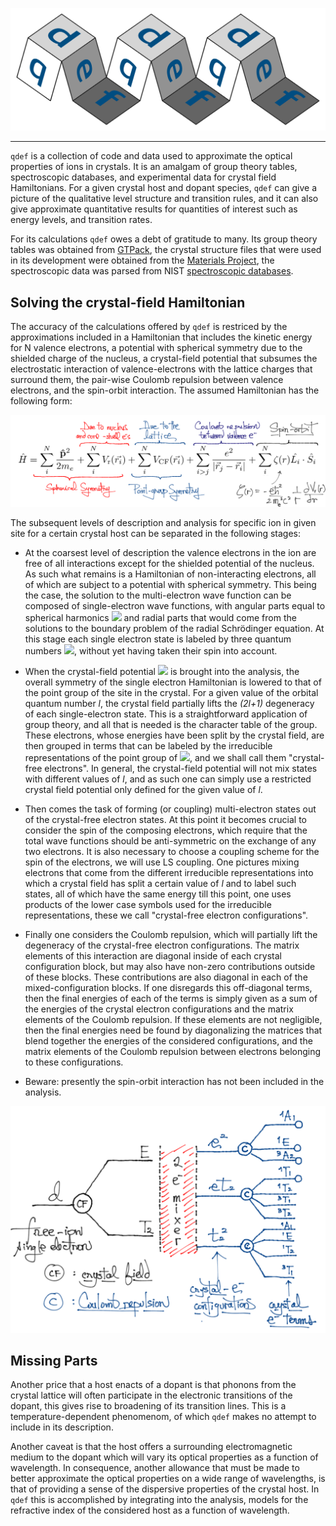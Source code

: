 ![](./images/qdef-banner.png)
***

`qdef` is a collection of code and data used to approximate the optical properties of ions in crystals. It is an amalgam of group theory tables, spectroscopic databases, and experimental data for crystal field Hamiltonians. For a given crystal host and dopant species, `qdef` can give a picture of the qualitative level structure and transition rules, and it can also give approximate quantitative results for quantities of interest such as energy levels, and transition rates.

<!-- It is a remarkable fact that an atom may find itself in a neighborhood populated by a myriad other atoms and still retain many of the qualities it would have in isolation. Often is the case that this blessing comes at the price of a few of its own electrons, but after that, the crystal host only demands as further ransom that the dopant plays to the tune of the crystal's own symmetry. `qdef` is agnostic as to how many electrons will be robbed from the dopant, and as such, it relies on a-priori knowledge of what the ionization stage of an ion in a crystal host would be. -->

For its calculations `qdef` owes a debt of gratitude to many. Its group theory tables was obtained from [GTPack](https://gtpack.org), the crystal structure files that were used in its development were obtained from the [Materials Project](https://materialsproject.org>), the spectroscopic data was parsed from NIST [spectroscopic databases](https://www.nist.gov/pml/atomic-spectra-database).

## Solving the crystal-field Hamiltonian

The accuracy of the calculations offered by `qdef` is restriced by the approximations included in a Hamiltonian that includes the kinetic energy for N valence electrons, a potential with spherical symmetry due to the shielded charge of the nucleus, a crystal-field potential that subsumes the electrostatic interaction of valence-electrons with the lattice charges that surround them, the pair-wise Coulomb repulsion between valence electrons, and the spin-orbit interaction. The assumed Hamiltonian has the following form:

![](./images/hamiltonian_annotated.png)

The subsequent levels of description and analysis for specific ion in given site for a certain crystal host can be separated in the following stages:

+ At the coarsest level of description the valence electrons in the ion are free of all interactions except for the shielded potential of the nucleus. As such what remains is a Hamiltonian of non-interacting electrons, all of which are subject to a potential with spherical symmetry. This being the case, the solution to the multi-electron wave function can be composed of single-electron wave functions, with angular parts equal to spherical harmonics <img src="https://render.githubusercontent.com/render/math?math=Y_{l,\!\!m}"> and radial parts that would come from the solutions to the boundary problem of the radial Schrödinger equation. At this stage each single electron state is labeled by three quantum numbers <img src="https://render.githubusercontent.com/render/math?math=n,\!\!l,\!\!m">, without yet having taken their spin into account.

+ When the crystal-field potential <img src="https://render.githubusercontent.com/render/math?math=V_{CF}"> is brought into the analysis, the overall symmetry of the single electron Hamiltonian is lowered to that of the point group of the site in the crystal. For a given value of the orbital quantum number *l*, the crystal field partially lifts the *(2l+1)* degeneracy of each single-electron state. This is a straightforward application of group theory, and all that is needed is the character table of the group. These electrons, whose energies have been split by the crystal field, are then grouped in terms that can be labeled by the irreducible representations of the point group of <img src="https://render.githubusercontent.com/render/math?math=V_{CF}">, and we shall call them "crystal-free electrons". In general, the crystal-field potential will not mix states with different values of *l*, and as such one can simply use a restricted crystal field potential only defined for the given value of *l*.

+ Then comes the task of forming (or coupling) multi-electron states out of the crystal-free electron states.  At this point it becomes crucial to consider the spin of the composing electrons, which require that the total wave functions should be anti-symmetric on the exchange of any two electrons. It is also necessary to choose a coupling scheme for the spin of the electrons, we will use LS coupling. One pictures mixing electrons that come from the different irreducible representations into which a crystal field has split a certain value of *l* and to label such states, all of which have the same energy till this point, one uses products of the lower case symbols used for the irreducible representations, these we call "crystal-free electron configurations".

+ Finally one considers the Coulomb repulsion, which will partially lift the degeneracy of the crystal-free electron configurations. The matrix elements of this interaction are diagonal inside of each crystal configuration block, but may also have non-zero contributions outside of these blocks. These contributions are also diagonal in each of the mixed-configuration blocks. If one disregards this off-diagonal terms, then the final energies of each of the terms is simply given as a sum of the energies of the crystal electron configurations and the matrix elements of the Coulomb repulsion. If these elements are not negligible, then the final energies need be found by diagonalizing the matrices that blend together the energies of the considered configurations, and the matrix elements of the Coulomb repulsion between electrons belonging to these configurations.

+ Beware: presently the spin-orbit interaction has not been included in the analysis.

![](./images/splits.png)

<!--- This is an HTML comment in Markdown -->

<!-- As many problems in quantum mechanics, the problem of an atom that finds itself in the belly of a solid host is a problem which is simple to solve in principle with *nothing* else being required <em>but</em> solving Schrödinger's equation for it and the atoms around it. In practice, however, this matter is not simple, and the approximate solutions that are afforded to us require treading with care through narrow passages so as not to confuse the model for the thing itself, and curb one's enthusiasm for the precision of the quantities produced by the model. -->

## Missing Parts

Another price that a host enacts of a dopant is that phonons from the crystal lattice will often participate in the electronic transitions of the dopant, this gives rise to broadening of its transition lines. This is a temperature-dependent phenomenom, of which `qdef` makes no attempt to include in its description.

Another caveat is that the host offers a surrounding electromagnetic medium to the dopant which will vary its optical properties as a function of wavelength. In consequence, another allowance that must be made to better approximate the optical properties on a wide range of wavelengths, is that of providing a sense of the dispersive properties of the crystal host. In `qdef` this is accomplished by integrating into the analysis, models for the refractive index of the considered host as a function of wavelength.
